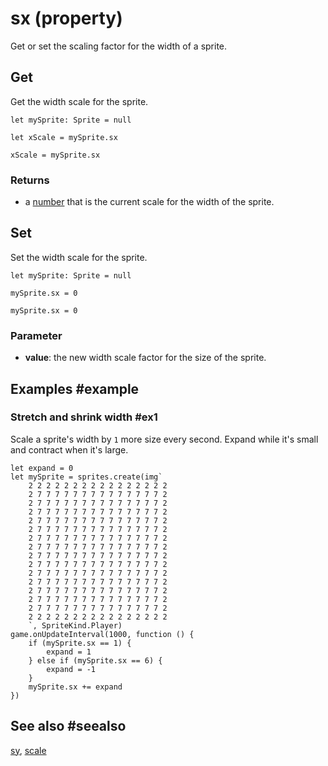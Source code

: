 # sx (property)

Get or set the scaling factor for the width of a sprite.

## Get

Get the width scale for the sprite.

```block
let mySprite: Sprite = null

let xScale = mySprite.sx
```

```typescript-ignorelet
xScale = mySprite.sx
```

### Returns

* a [number](/types/number) that is the current scale for the width of the sprite.

## Set

Set the width scale for the sprite.

```block
let mySprite: Sprite = null

mySprite.sx = 0
```

```typescript-ignore
mySprite.sx = 0
```

### Parameter

* **value**: the new width scale factor for the size of the sprite.

## Examples #example

### Stretch and shrink width #ex1

Scale a sprite's width by `1` more size every second. Expand while it's small and contract when it's large.

```blocks
let expand = 0
let mySprite = sprites.create(img`
    2 2 2 2 2 2 2 2 2 2 2 2 2 2 2 2 
    2 7 7 7 7 7 7 7 7 7 7 7 7 7 7 2 
    2 7 7 7 7 7 7 7 7 7 7 7 7 7 7 2 
    2 7 7 7 7 7 7 7 7 7 7 7 7 7 7 2 
    2 7 7 7 7 7 7 7 7 7 7 7 7 7 7 2 
    2 7 7 7 7 7 7 7 7 7 7 7 7 7 7 2 
    2 7 7 7 7 7 7 7 7 7 7 7 7 7 7 2 
    2 7 7 7 7 7 7 7 7 7 7 7 7 7 7 2 
    2 7 7 7 7 7 7 7 7 7 7 7 7 7 7 2 
    2 7 7 7 7 7 7 7 7 7 7 7 7 7 7 2 
    2 7 7 7 7 7 7 7 7 7 7 7 7 7 7 2 
    2 7 7 7 7 7 7 7 7 7 7 7 7 7 7 2 
    2 7 7 7 7 7 7 7 7 7 7 7 7 7 7 2 
    2 7 7 7 7 7 7 7 7 7 7 7 7 7 7 2 
    2 7 7 7 7 7 7 7 7 7 7 7 7 7 7 2 
    2 2 2 2 2 2 2 2 2 2 2 2 2 2 2 2 
    `, SpriteKind.Player)
game.onUpdateInterval(1000, function () {
    if (mySprite.sx == 1) {
        expand = 1
    } else if (mySprite.sx == 6) {
        expand = -1
    }
    mySprite.sx += expand
})
```

## See also #seealso

[sy](/reference/sprites/sprite/sy),
[scale](/reference/sprites/sprite/scale)
